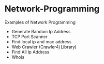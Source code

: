 # Network-Programming
Examples of Network Programming

- Generate Random Ip Address
- TCP Port Scanner
- Find local ip and mac address
- Web Crawler (Crawler4j Library)
- Find All Ip Address
- Whois
